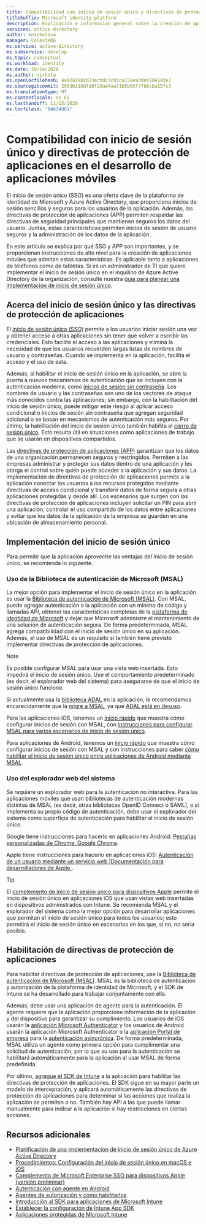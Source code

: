 ```yaml
---
title: Compatibilidad con inicio de sesión único y directivas de protección de aplicaciones en el desarrollo de aplicaciones móviles | Azure
titleSuffix: Microsoft identity platform
description: Explicación e información general sobre la creación de aplicaciones móviles que admiten el inicio de sesión único y directivas de protección de aplicaciones con la plataforma de identidad de Microsoft y la integración con Azure Active Directory.
services: active-directory
author: knicholasa
manager: CelesteDG
ms.service: active-directory
ms.subservice: develop
ms.topic: conceptual
ms.workload: identity
ms.date: 10/14/2020
ms.author: nichola
ms.openlocfilehash: 4a9282882d23ecbdc3c03ca158ea3de5566143e7
ms.sourcegitcommit: 295db318df10f20ae4aa71b5b03f7fb6cba15fc3
ms.translationtype: HT
ms.contentlocale: es-ES
ms.lasthandoff: 11/15/2020
ms.locfileid: "94634861"
---
```

# <a name="support-single-sign-on-and-app-protection-policies-in-mobile-apps-you-develop"></a>Compatibilidad con inicio de sesión único y directivas de protección de aplicaciones en el desarrollo de aplicaciones móviles

El inicio de sesión único (SSO) es una oferta clave de la plataforma de identidad de Microsoft y Azure Active Directory, que proporciona inicios de sesión sencillos y seguros para los usuarios de la aplicación. Además, las directivas de protección de aplicaciones (APP) permiten respaldar las directivas de seguridad principales que mantienen seguros los datos del usuario. Juntas, estas características permiten inicios de sesión de usuario seguros y la administración de los datos de la aplicación.

En este artículo se explica por qué SSO y APP son importantes, y se proporcionan instrucciones de alto nivel para la creación de aplicaciones móviles que admitan estas características. Es aplicable tanto a aplicaciones de teléfonos como de tabletas. Si es un administrador de TI que quiere implementar el inicio de sesión único en el inquilino de Azure Active Directory de la organización, consulte nuestra [guía para planear una implementación de inicio de sesión único](../manage-apps/plan-sso-deployment.md).

## <a name="about-single-sign-on-and-app-protection-policies"></a>Acerca del inicio de sesión único y las directivas de protección de aplicaciones

El [inicio de sesión único (SSO)](../manage-apps/plan-sso-deployment.md) permite a los usuarios iniciar sesión una vez y obtener acceso a otras aplicaciones sin tener que volver a escribir las credenciales. Esto facilita el acceso a las aplicaciones y elimina la necesidad de que los usuarios recuerden largas listas de nombres de usuario y contraseñas. Cuando se implementa en la aplicación, facilita el acceso y el uso de esta.

Además, al habilitar el inicio de sesión único en la aplicación, se abre la puerta a nuevos mecanismos de autenticación que se incluyen con la autenticación moderna, como [inicios de sesión sin contraseña](../authentication/concept-authentication-passwordless.md). Los nombres de usuario y las contraseñas son uno de los vectores de ataque más conocidos contra las aplicaciones; sin embargo, con la habilitación del inicio de sesión único, puede mitigar este riesgo al aplicar acceso condicional o inicios de sesión sin contraseña que agregan seguridad adicional o se basan en mecanismos de autenticación más seguros. Por último, la habilitación del inicio de sesión único también habilita el [cierre de sesión único](v2-protocols-oidc.md#single-sign-out). Esto resulta útil en situaciones como aplicaciones de trabajo que se usarán en dispositivos compartidos.

Las [directivas de protección de aplicaciones (APP)](/mem/intune/apps/app-protection-policy) garantizan que los datos de una organización permanecen seguros y restringidos. Permiten a las empresas administrar y proteger sus datos dentro de una aplicación y les otorga el control sobre quién puede acceder a la aplicación y sus datos. La implementación de directivas de protección de aplicaciones permite a la aplicación conectar los usuarios a los recursos protegidos mediante directivas de acceso condicional y transferir datos de forma segura a otras aplicaciones protegidas y desde allí. Los escenarios que surgen con las directivas de protección de aplicaciones incluyen solicitar un PIN para abrir una aplicación, controlar el uso compartido de los datos entre aplicaciones y evitar que los datos de la aplicación de la empresa se guarden en una ubicación de almacenamiento personal.

## <a name="implementing-single-sign-on"></a>Implementación del inicio de sesión único

Para permitir que la aplicación aproveche las ventajas del inicio de sesión único, se recomienda lo siguiente.

### <a name="use-microsoft-authentication-library-msal"></a>Uso de la Biblioteca de autenticación de Microsoft (MSAL)

La mejor opción para implementar el inicio de sesión único en la aplicación es usar la [Biblioteca de autenticación de Microsoft (MSAL)](msal-overview.md). Con MSAL, puede agregar autenticación a la aplicación con un mínimo de código y llamadas API, obtener las características completas de la [plataforma de identidad de Microsoft](/azure/active-directory/develop/) y dejar que Microsoft administre el mantenimiento de una solución de autenticación segura. De forma predeterminada, MSAL agrega compatibilidad con el inicio de sesión único en su aplicación. Además, el uso de MSAL es un requisito si también tiene previsto implementar directivas de protección de aplicaciones.

> [!NOTE]
> Es posible configurar MSAL para usar una vista web insertada. Esto impedirá el inicio de sesión único. Use el comportamiento predeterminado (es decir, el explorador web del sistema) para asegurarse de que el inicio de sesión único funcione.

Si actualmente usa la [biblioteca ADAL](../azuread-dev/active-directory-authentication-libraries.md) en la aplicación, le recomendamos encarecidamente que la [migre a MSAL](msal-migration.md), ya que [ADAL está en desuso](https://techcommunity.microsoft.com/t5/azure-active-directory-identity/update-your-applications-to-use-microsoft-authentication-library/ba-p/1257363).

Para las aplicaciones iOS, tenemos un [inicio rápido](quickstart-v2-ios.md) que muestra cómo configurar inicios de sesión con MSAL, con [instrucciones para configurar MSAL para varios escenarios de inicio de sesión único](single-sign-on-macos-ios.md).

Para aplicaciones de Android, tenemos un [inicio rápido](quickstart-v2-android.md) que muestra cómo configurar inicios de sesión con MSAL y con instrucciones para saber [cómo habilitar el inicio de sesión único entre aplicaciones de Android mediante MSAL](msal-android-single-sign-on.md).

### <a name="use-the-system-web-browser"></a>Uso del explorador web del sistema

Se requiere un explorador web para la autenticación no interactiva. Para las aplicaciones móviles que usan bibliotecas de autenticación modernas distintas de MSAL (es decir, otras bibliotecas OpenID Connect o SAML), o si implementa su propio código de autenticación, debe usar el explorador del sistema como superficie de autenticación para habilitar el inicio de sesión único.

Google tiene instrucciones para hacerlo en aplicaciones Android: [Pestañas personalizadas de Chrome: Google Chrome](https://developer.chrome.com/multidevice/android/customtabs).

Apple tiene instrucciones para hacerlo en aplicaciones iOS: [Autenticación de un usuario mediante un servicio web |Documentación para desarrolladores de Apple ](https://developer.apple.com/documentation/authenticationservices/authenticating_a_user_through_a_web_service).

> [!TIP]
> El [complemento de inicio de sesión único para dispositivos Apple](apple-sso-plugin.md) permite el inicio de sesión único en aplicaciones iOS que usan vistas web insertadas en dispositivos administrados con Intune. Se recomienda MSAL y el explorador del sistema como la mejor opción para desarrollar aplicaciones que permitan el inicio de sesión único para todos los usuarios; esto permitirá el inicio de sesión único en escenarios en los que, si no, no sería posible.

## <a name="enable-app-protection-policies"></a>Habilitación de directivas de protección de aplicaciones

Para habilitar directivas de protección de aplicaciones, use la [Biblioteca de autenticación de Microsoft (MSAL)](msal-overview.md). MSAL es la biblioteca de autenticación y autorización de la plataforma de identidad de Microsoft, y el SDK de Intune se ha desarrollado para trabajar conjuntamente con ella.

Además, debe usar una aplicación de agente para la autenticación. El agente requiere que la aplicación proporcione información de la aplicación y del dispositivo para garantizar su cumplimiento. Los usuarios de iOS usarán la [aplicación Microsoft Authenticator](../user-help/user-help-auth-app-sign-in.md) y los usuarios de Android usarán la aplicación Microsoft Authenticator o la [aplicación Portal de empresa](https://play.google.com/store/apps/details?id=com.microsoft.windowsintune.companyportal) para la [autenticación asincrónica](brokered-auth.md). De forma predeterminada, MSAL utiliza un agente como primera opción para cumplimentar una solicitud de autenticación, por lo que su uso para la autenticación se habilitará automáticamente para la aplicación al usar MSAL de forma predefinida.

Por último, [agregue el SDK de Intune](/mem/intune/developer/app-sdk-get-started) a la aplicación para habilitar las directivas de protección de aplicaciones. El SDK sigue en su mayor parte un modelo de interceptación, y aplicará automáticamente las directivas de protección de aplicaciones para determinar si las acciones que realiza la aplicación se permiten o no. También hay API a las que puede llamar manualmente para indicar a la aplicación si hay restricciones en ciertas acciones.

## <a name="additional-resources"></a>Recursos adicionales

- [Planificación de una implementación de inicio de sesión único de Azure Active Directory](../manage-apps/plan-sso-deployment.md)
- [Procedimientos: Configuración del inicio de sesión único en macOS e iOS](single-sign-on-macos-ios.md)
- [Complemento de Microsoft Enterprise SSO para dispositivos Apple (versión preliminar)](apple-sso-plugin.md)
- [Autenticación con agente en Android](brokered-auth.md)
- [Agentes de autorización y cómo habilitarlos](authorization-agents.md)
- [Introducción al SDK para aplicaciones de Microsoft Intune](/mem/intune/developer/app-sdk-get-started)
- [Establecer la configuración de Intune App SDK](/mem/intune/developer/app-sdk-ios#configure-settings-for-the-intune-app-sdk)
- [Aplicaciones protegidas de Microsoft Intune](/mem/intune/apps/apps-supported-intune-apps)
